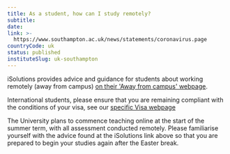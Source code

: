 ```yaml
---
title: As a student, how can I study remotely?
subtitle: 
date:  
link: >-
  https://www.southampton.ac.uk/news/statements/coronavirus.page
countryCode: uk
status: published
instituteSlug: uk-southampton
---
```

iSolutions provides advice and guidance for students about working remotely (away from campus) [on their 'Away from campus' webpage](https://www.southampton.ac.uk/isolutions/students/away-from-campus.page).

International students, please ensure that you are remaining compliant with the conditions of your visa, see our [specific Visa webpage](https://www.southampton.ac.uk/studentservices/visa-and-immigration/covid-19-information-for-current-visa-students.page)

The University plans to commence teaching online at the start of the summer term, with all assessment conducted remotely. Please familiarise yourself with the advice found at the iSolutions link above so that you are prepared to begin your studies again after the Easter break.
